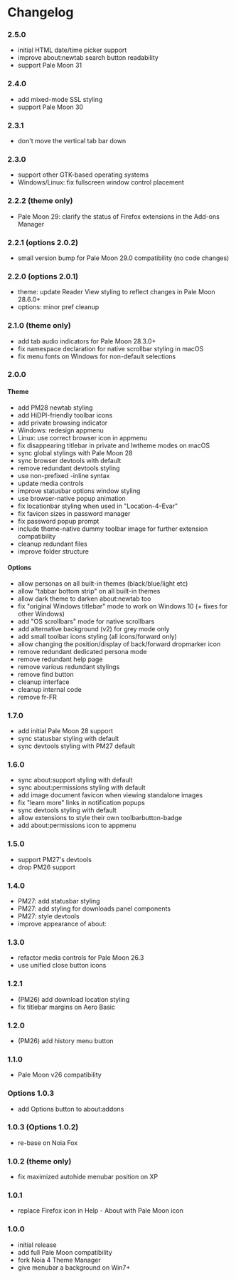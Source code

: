 # Changelog

### 2.5.0
- initial HTML date/time picker support
- improve about:newtab search button readability
- support Pale Moon 31

### 2.4.0
- add mixed-mode SSL styling
- support Pale Moon 30

### 2.3.1
- don't move the vertical tab bar down

### 2.3.0
- support other GTK-based operating systems
- Windows/Linux: fix fullscreen window control placement

### 2.2.2 (theme only)
- Pale Moon 29: clarify the status of Firefox extensions in the Add-ons Manager

### 2.2.1 (options 2.0.2)
- small version bump for Pale Moon 29.0 compatibility (no code changes)

### 2.2.0 (options 2.0.1)
- theme: update Reader View styling to reflect changes in Pale Moon 28.6.0+
- options: minor pref cleanup

### 2.1.0 (theme only)
- add tab audio indicators for Pale Moon 28.3.0+
- fix namespace declaration for native scrollbar styling in macOS
- fix menu fonts on Windows for non-default selections

### 2.0.0

#### Theme

- add PM28 newtab styling
- add HiDPI-friendly toolbar icons
- add private browsing indicator
- Windows: redesign appmenu
- Linux: use correct browser icon in appmenu
- fix disappearing titlebar in private and lwtheme modes on macOS
- sync global stylings with Pale Moon 28
- sync browser devtools with default
- remove redundant devtools styling
- use non-prefixed -inline syntax
- update media controls
- improve statusbar options window styling
- use browser-native popup animation
- fix locationbar styling when used in "Location-4-Evar"
- fix favicon sizes in password manager
- fix password popup prompt
- include theme-native dummy toolbar image for further extension compatibility
- cleanup redundant files
- improve folder structure

#### Options

- allow personas on all built-in themes (black/blue/light etc)
- allow "tabbar bottom strip" on all built-in themes
- allow dark theme to darken about:newtab too
- fix "original Windows titlebar" mode to work on Windows 10 (+ fixes for other Windows)
- add "OS scrollbars" mode for native scrollbars
- add alternative background (v2) for grey mode only
- add small toolbar icons styling (all icons/forward only)
- allow changing the position/display of back/forward dropmarker icon
- remove redundant dedicated persona mode
- remove redundant help page
- remove various redundant stylings
- remove find button
- cleanup interface
- cleanup internal code
- remove fr-FR

### 1.7.0
- add initial Pale Moon 28 support
- sync statusbar styling with default
- sync devtools styling with PM27 default

### 1.6.0
- sync about:support styling with default
- sync about:permissions styling with default
- add image document favicon when viewing standalone images
- fix "learn more" links in notification popups
- sync devtools styling with default
- allow extensions to style their own toolbarbutton-badge
- add about:permissions icon to appmenu

### 1.5.0
- support PM27's devtools
- drop PM26 support

### 1.4.0
- PM27: add statusbar styling
- PM27: add styling for downloads panel components
- PM27: style devtools
- improve appearance of about:

### 1.3.0
- refactor media controls for Pale Moon 26.3
- use unified close button icons

### 1.2.1
- (PM26) add download location styling
- fix titlebar margins on Aero Basic

### 1.2.0
- (PM26) add history menu button

### 1.1.0
- Pale Moon v26 compatibility

### Options 1.0.3
- add Options button to about:addons

### 1.0.3 (Options 1.0.2)
- re-base on Noia Fox

### 1.0.2 (theme only)
- fix maximized autohide menubar position on XP

### 1.0.1
- replace Firefox icon in Help - About with Pale Moon icon

### 1.0.0
- initial release
- add full Pale Moon compatibility
- fork Noia 4 Theme Manager
- give menubar a background on Win7+
